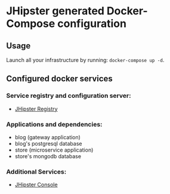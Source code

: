 # JHipster generated Docker-Compose configuration

## Usage

Launch all your infrastructure by running: `docker-compose up -d`.

## Configured docker services

### Service registry and configuration server:
- [JHipster Registry](http://localhost:8761)

### Applications and dependencies:
- blog (gateway application)
- blog's postgresql database
- store (microservice application)
- store's mongodb database

### Additional Services:

- [JHipster Console](http://localhost:5601)
